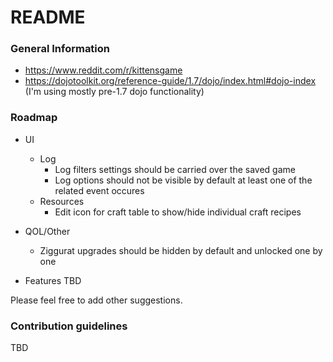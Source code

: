 # README #

### General Information ###

* https://www.reddit.com/r/kittensgame
* https://dojotoolkit.org/reference-guide/1.7/dojo/index.html#dojo-index (I'm using mostly pre-1.7 dojo functionality)

### Roadmap ###

* UI
    * Log
        * Log filters settings should be carried over the saved game
        * Log options should not be visible by default at least one of the related event occures
    * Resources
        * Edit icon for craft table to show/hide individual craft recipes

* QOL/Other
    * Ziggurat upgrades should be hidden by default and unlocked one by one

* Features
    TBD

Please feel free to add other suggestions.

### Contribution guidelines ###

TBD